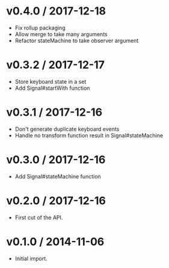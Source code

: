v0.4.0 / 2017-12-18
===================

  * Fix rollup packaging
  * Allow merge to take many arguments
  * Refactor stateMachine to take observer argument

v0.3.2 / 2017-12-17
===================

  * Store keyboard state in a set
  * Add Signal#startWith function

v0.3.1 / 2017-12-16
===================

  * Don't generate duplicate keyboard events
  * Handle no transform function result in Signal#stateMachine

v0.3.0 / 2017-12-16
===================

  * Add Signal#stateMachine function

v0.2.0 / 2017-12-16
===================

  * First cut of the API.

v0.1.0 / 2014-11-06
===================

  * Initial import.
